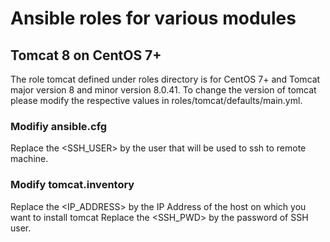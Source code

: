 # Ansible roles for various modules

## Tomcat 8 on CentOS 7+
The role tomcat defined under roles directory is for CentOS 7+ and Tomcat major version 8 and minor version 8.0.41. To change the version of tomcat please modify the respective values in roles/tomcat/defaults/main.yml.  

### Modifiy ansible.cfg

Replace the <SSH_USER> by the user that will be used to ssh to remote machine.

### Modify tomcat.inventory

Replace the <IP_ADDRESS> by the IP Address of the host on which you want to install tomcat
Replace the <SSH_PWD> by the password of SSH user.



